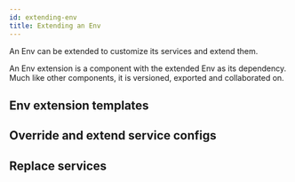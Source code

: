 ```yaml
---
id: extending-env
title: Extending an Env
---
```


An Env can be extended to customize its services and extend them.

An Env extension is a component with the extended Env as its dependency. Much like other components, it is versioned, exported and collaborated on.

## Env extension templates

## Override and extend service configs

## Replace services

